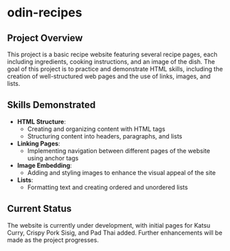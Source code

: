 # odin-recipes
## Project Overview
This project is a basic recipe website featuring several recipe pages, each including ingredients, cooking instructions, and an image of the dish. The goal of this project is to practice and demonstrate HTML skills, including the creation of well-structured web pages and the use of links, images, and lists.

## Skills Demonstrated

- **HTML Structure**:
  - Creating and organizing content with HTML tags
  - Structuring content into headers, paragraphs, and lists
- **Linking Pages**:
  - Implementing navigation between different pages of the website using anchor tags
- **Image Embedding**:
  - Adding and styling images to enhance the visual appeal of the site
- **Lists**:
  - Formatting text and creating ordered and unordered lists

## Current Status

The website is currently under development, with initial pages for Katsu Curry, Crispy Pork Sisig, and Pad Thai added. Further enhancements will be made as the project progresses.
